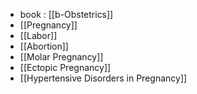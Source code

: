 - book : [[b-Obstetrics]]
- [[Pregnancy]]
- [[Labor]]
- [[Abortion]]
- [[Molar Pregnancy]]
- [[Ectopic Pregnancy]]
- [[Hypertensive Disorders in Pregnancy]]
